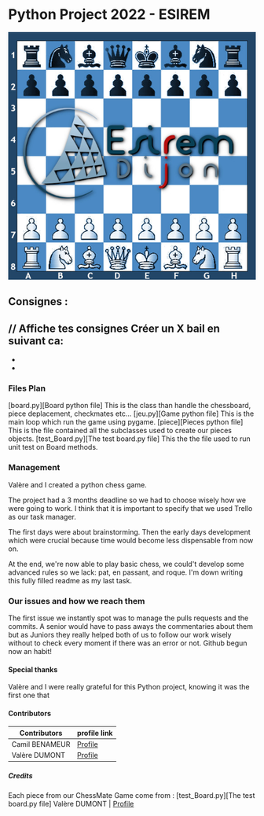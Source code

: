 # Python Project 2022 - ESIREM
![Banner](images/Banner.jpg)

## Consignes :
// Affiche tes consignes
Créer un X bail en suivant ca:
 -
 -
 -

### Files Plan
[board.py][Board python file]
This is the class than handle the chessboard, piece deplacement, checkmates etc...
[jeu.py][Game python file]
This is the main loop which run the game using pygame.
[piece][Pieces python file]
This is the file contained all the subclasses used to create our pieces objects.
[test_Board.py][The test board.py file]
This the the file used to run unit test on Board methods.

### Management

Valère and I created a python chess game.

The project had a 3 months deadline so we had to choose wisely how we were going to work.
I think that it is important to specify that we used Trello as our task manager.

The first days were about brainstorming. 
Then the early days development which were crucial because time would become less dispensable from now on.

At the end, we're now able to play basic chess, we could't develop some advanced rules so we lack: pat, en passant, and roque.
I'm down writing this fully filled readme as my last task. 



### Our issues and how we reach them

The first issue we instantly spot was to manage the pulls requests and the commits.
A senior would have to pass aways the commentaries about them but as Juniors they really helped both of us to follow our work wisely without to check every moment if there was an error or not. Github begun now an habit!


#### Special thanks
Valère and I were really grateful for this Python project, knowing it was the first one that 


#### Contributors

| Contributors | profile link |
| ------ | ------ |
| Camil BENAMEUR | [Profile](https://github.com/camilbenameur)  |
| Valère DUMONT | [Profile](https://github.com/Valeredeterre)  |


##### Credits

Each piece from our ChessMate Game come from : [test_Board.py][The test board.py file] Valère DUMONT | [Profile](https://github.com/Valeredeterre)
